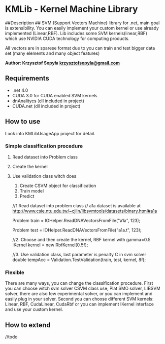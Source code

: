 ﻿# KMLib - Kernel Machine Library #

##Description ##
SVM (Support Vectors Machine) library for .net, main goal is extensibility. You can easily implement your custom kernel or use already implemented (Linear,RBF). Lib includes some SVM kernels(linear,RBF) which use NVIDIA CUDA technology for computing products. 

All vectors are in sparese format due to you can train and test bigger data set (many elements and many object features)

__Author: Krzysztof Sopyła <krzysztofsopyla@gmail.com>__

## Requirements ##
- .net 4.0 
- CUDA 3.0 for CUDA enabled SVM kernels
- dnAnalitycs (dll  included in project)
- CUDA.net (dll included in project)

## How to use ##
Look into KMLibUsageApp project for detail.

### Simple classification procedure
1. Read dataset into Problem class
2. Create the kernel
3. Use validation class witch does
	1. Create CSVM object for classification 
	2. Train model
	3. Predict

	\/\/1.Read dataset into problem class
	\/\/	a1a dataset is available at http://www.csie.ntu.edu.tw/~cjlin/libsvmtools/datasets/binary.html#a1a
	
	Problem<SparseVector> train = IOHelper.ReadDNAVectorsFromFile("a1a", 123);

    Problem<SparseVector> test = IOHelper.ReadDNAVectorsFromFile("a1a.t", 123);

	\/\/2. Choose and then create the kernel, RBF kernel with gamma=0.5
	IKernel<SparseVector> kernel = new RbfKernel(0.5f);
	
	\/\/3. Use validation class, last parameter is penalty C in svm solver
	double tempAcc = Validation.TestValidation(train, test, kernel, 8f);

### Flexible
There are many ways, you can change the classification procedure. 
First you can choose witch svm solver CSVM class use, Plat SMO solver, LIBSVM solver, there are also few experimental solver, or you can implement and easily plug in your solver.
Second you can choose different SVM kernels: Linear, RBF, CudaLinear, CudaRbf or you can implement 
	IKernel<TProblemElements>
interface and use your custom kernel.



## How to extend ##
//todo